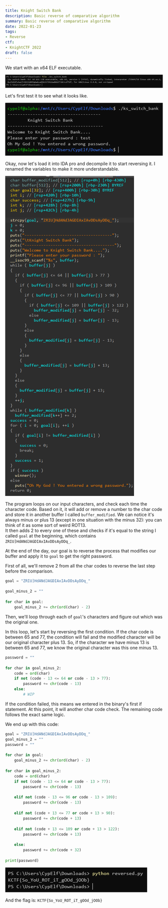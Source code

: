 ```yaml
---
title: Knight Switch Bank
description: Basic reverse of comparative algorithm
summary: Basic reverse of comparative algorithm
date: 2022-01-23
tags:
- Reverse
ctf:
- KnightCTF 2022
draft: false
---
```


We start with an x64 ELF executable.

![](file.png)

Let's first test it to see what it looks like.

![](test.png)

Okay, now let's load it into IDA pro and decompile it to start reversing it. I renamed the variables to make it more understandable.

![](decompiled.png)

The program loops on our input characters, and check each time the character code. Based on it, it will add or remove a number to the char code and store it in another buffer I called `buffer_modified`. We can notice it's always minus or plus 13 (except in one situation with the minus 32): you can think of it as some sort of weird ROT13.<br/>
It then adds 2 to every one of these and checks if it's equal to the string I called `goal` at the beginning, which contains `ZRIU]HdANdJAGDIAxIAvDDsAyDDq_`.

At the end of the day, our goal is to reverse the process that modifies our buffer and apply it to `goal` to get the right password.

First of all, we'll remove 2 from all the char codes to reverse the last step before the comparison.

```python
goal = "ZRIU]HdANdJAGDIAxIAvDDsAyDDq_"

goal_minus_2 = ""

for char in goal:
    goal_minus_2 += chr(ord(char) - 2)
```

Then, we'll loop through each of `goal`'s characters and figure out which was the original one.

In this loop, let's start by reversing the first condition. If the char code is between 65 and 77, the condition will fail and the modified character will be our original character plus 13. So, if the character we have minus 13 is between 65 and 77, we know the original character was this one minus 13.

```python
password = ""

for char in goal_minus_2:
    code = ord(char)
    if not (code - 13 <= 64 or code - 13 > 77):
        password += chr(code - 13)
    else:
        # WIP
```

If the condition failed, this means we entered in the binary's first if statement. At this point, it will another char code check. The remaining code follows the exact same logic.

We end up with this code:

```python
goal = "ZRIU]HdANdJAGDIAxIAvDDsAyDDq_"
goal_minus_2 = ""
password = ""

for char in goal:
    goal_minus_2 += chr(ord(char) - 2)

for char in goal_minus_2:
    code = ord(char)
    if not (code - 13 <= 64 or code - 13 > 77):
        password += chr(code - 13)

    elif not (code - 13 <= 96 or code - 13 > 109):
        password += chr(code - 13)
    
    elif not (code + 13 <= 77 or code + 13 > 90):
        password += chr(code + 13)

    elif not (code + 13 <= 109 or code + 13 > 122):
        password += chr(code + 13)

    else:
        password += chr(code + 32)

print(password)
```

![](flag.png)

And the flag is: `KCTF{So_YoU_ROT_iT_gOOd_jOOb}`